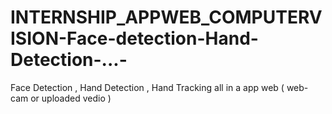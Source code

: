 # INTERNSHIP_APPWEB_COMPUTERVISION-Face-detection-Hand-Detection-...-
Face Detection , Hand Detection , Hand  Tracking all in a app web ( web-cam or uploaded vedio )
